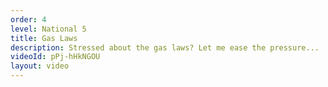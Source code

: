 ```yaml
---
order: 4
level: National 5
title: Gas Laws
description: Stressed about the gas laws? Let me ease the pressure...
videoId: pPj-hHkNGOU
layout: video
---
```

